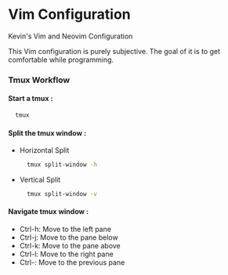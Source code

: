 # Vim Configuration

Kevin's Vim and Neovim Configuration

This Vim configuration is purely subjective. The goal of it is to get comfortable while programming.

### Tmux Workflow

#### Start a tmux :
```sh
  tmux
```

#### Split the tmux window :
- Horizontal Split
  ```sh
    tmux split-window -h
  ```
- Vertical Split
  ```sh
    tmux split-window -v
  ```

#### Navigate tmux window :
- Ctrl-h: Move to the left pane
- Ctrl-j: Move to the pane below
- Ctrl-k: Move to the pane above
- Ctrl-l: Move to the right pane
- Ctrl-\: Move to the previous pane
